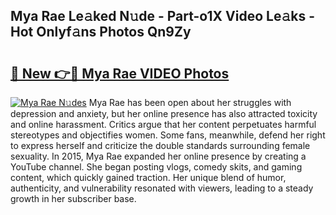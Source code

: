 ## Mya Rae Le𝚊ked N𝚞de - Part-o1X Video Le𝚊ks - Hot Onlyf𝚊ns Photos Qn9Zy

# <h2><a href="http://ab86899.deff.icu/?id=Mya+Rae">🔗 New 👉🔴 Mya Rae VIDEO Photos</a></h2>

[![Mya Rae N𝚞des](https://i.imgur.com/rIISA9y.gif)](http://ab86899.deff.icu/?id=Mya+Rae)
Mya Rae has been open about her struggles with depression and anxiety, but her online presence has also attracted toxicity and online harassment. Critics argue that her content perpetuates harmful stereotypes and objectifies women. Some fans, meanwhile, defend her right to express herself and criticize the double standards surrounding female sexuality. In 2015, Mya Rae expanded her online presence by creating a YouTube channel. She began posting vlogs, comedy skits, and gaming content, which quickly gained traction. Her unique blend of humor, authenticity, and vulnerability resonated with viewers, leading to a steady growth in her subscriber base.
